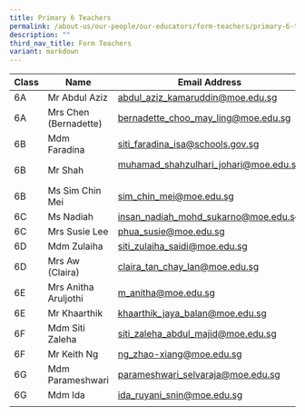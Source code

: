 ```yaml
---
title: Primary 6 Teachers
permalink: /about-us/our-people/our-educators/form-teachers/primary-6-teachers/
description: ""
third_nav_title: Form Teachers
variant: markdown
---
```

| Class |  Name |  Email Address |
|---|---|---|
| 6A | Mr Abdul Aziz	| abdul_aziz_kamaruddin@moe.edu.sg  |
| 6A | Mrs Chen (Bernadette)	| bernadette_choo_may_ling@moe.edu.sg  |
| 6B | Mdm Faradina	| siti_faradina_isa@schools.gov.sg  |
| 6B | Mr Shah | muhamad_shahzulhari_johari@moe.edu.sg   |
| 6B | Ms Sim Chin Mei |	sim_chin_mei@moe.edu.sg  |
| 6C | Ms Nadiah |	insan_nadiah_mohd_sukarno@moe.edu.sg  |
| 6C | Mrs Susie Lee| phua_susie@moe.edu.sg   |
| 6D | Mdm Zulaiha	| siti_zulaiha_saidi@moe.edu.sg   |
| 6D | Mrs Aw (Claira) |	claira_tan_chay_lan@moe.edu.sg |
| 6E | Mrs Anitha Aruljothi	| m_anitha@moe.edu.sg  |
| 6E | Mr Khaarthik	| khaarthik_jaya_balan@moe.edu.sg  |
| 6F | Mdm Siti Zaleha	| siti_zaleha_abdul_majid@moe.edu.sg  |
| 6F | Mr Keith Ng	| ng_zhao-xiang@moe.edu.sg  |
| 6G | Mdm Parameshwari  | parameshwari_selvaraja@moe.edu.sg   |
| 6G | Mdm Ida	| ida_ruyani_snin@moe.edu.sg |
| | | |